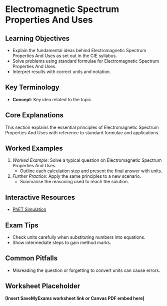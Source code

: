 # Electromagnetic Spectrum Properties And Uses

## Learning Objectives
- Explain the fundamental ideas behind Electromagnetic Spectrum Properties And Uses as set out in the CIE syllabus.
- Solve problems using standard formulae for Electromagnetic Spectrum Properties And Uses.
- Interpret results with correct units and notation.

## Key Terminology
- **Concept**: Key idea related to the topic.

## Core Explanations
This section explains the essential principles of Electromagnetic Spectrum Properties And Uses with reference to standard formulae and applications.

## Worked Examples
1. *Worked Example*: Solve a typical question on Electromagnetic Spectrum Properties And Uses.
   - Outline each calculation step and present the final answer with units.
2. *Further Practice*: Apply the same principles to a new scenario.
   - Summarise the reasoning used to reach the solution.

## Interactive Resources
- [PhET Simulation](https://phet.colorado.edu/)

## Exam Tips
- Check units carefully when substituting numbers into equations.
- Show intermediate steps to gain method marks.

## Common Pitfalls
- Misreading the question or forgetting to convert units can cause errors.

## Worksheet Placeholder
**[Insert SaveMyExams worksheet link or Canvas PDF embed here]**
